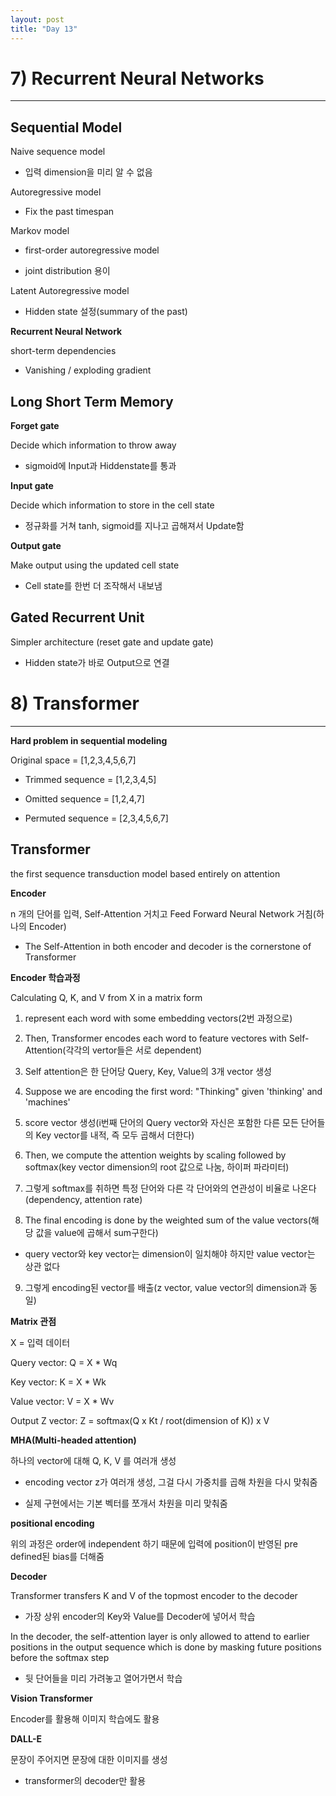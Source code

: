 ```yaml
---
layout: post
title: "Day 13"
---
```


# 7) Recurrent Neural Networks
---

## Sequential Model

Naive sequence model

* 입력 dimension을 미리 알 수 없음

Autoregressive model

* Fix the past timespan

Markov model

* first-order autoregressive model

* joint distribution 용이

Latent Autoregressive model

* Hidden state 설정(summary of the past)

**Recurrent Neural Network**

short-term dependencies

* Vanishing / exploding gradient

## Long Short Term Memory

**Forget gate**

Decide which information to throw away

* sigmoid에 Input과 Hiddenstate를 통과

**Input gate**

Decide which information to store in the cell state

* 정규화를 거쳐 tanh, sigmoid를 지나고 곱해져서 Update함

**Output gate**

Make output using the updated cell state

* Cell state를 한번 더 조작해서 내보냄

## Gated Recurrent Unit

Simpler architecture (reset gate and update gate)

* Hidden state가 바로 Output으로 연결

# 8) Transformer
---

**Hard problem in sequential modeling**

Original space = [1,2,3,4,5,6,7]

* Trimmed sequence = [1,2,3,4,5]

* Omitted sequence = [1,2,4,7]

* Permuted sequence = [2,3,4,5,6,7]

## Transformer

the first sequence transduction model based entirely on attention

**Encoder**

n 개의 단어를 입력, Self-Attention 거치고 Feed Forward Neural Network 거침(하나의 Encoder)

* The Self-Attention in both encoder and decoder is the cornerstone of Transformer

**Encoder 학습과정**

Calculating Q, K, and V from X in a matrix form

1. represent each word with some embedding vectors(2번 과정으로)

2. Then, Transformer encodes each word to feature vectores with Self-Attention(각각의 vertor들은 서로 dependent)

3. Self attention은 한 단어당 Query, Key, Value의 3개 vector 생성

4. Suppose we are encoding the first word: "Thinking" given 'thinking' and 'machines'

5. score vector 생성(i번째 단어의 Query vector와 자신은 포함한 다른 모든 단어들의 Key vector를 내적, 즉 모두 곱해서 더한다)

6. Then, we compute the attention weights by scaling followed by softmax(key vector dimension의 root 값으로 나눔, 하이퍼 파라미터)

7. 그렇게 softmax를 취하면 특정 단어와 다른 각 단어와의 연관성이 비율로 나온다(dependency, attention rate)

8. The final encoding is done by the weighted sum of the value vectors(해당 값을 value에 곱해서 sum구한다)

* query vector와 key vector는 dimension이 일치해야 하지만 value vector는 상관 없다

9. 그렇게 encoding된 vector를 배출(z vector, value vector의 dimension과 동일)

**Matrix 관점**

X = 입력 데이터

Query vector: Q = X * Wq

Key vector: K = X * Wk

Value vector: V = X * Wv

Output Z vector: Z = softmax(Q x Kt / root(dimension of K)) x V

**MHA(Multi-headed attention)**

하나의 vector에 대해 Q, K, V 를 여러개 생성

* encoding vector z가 여러개 생성, 그걸 다시 가중치를 곱해 차원을 다시 맞춰줌

* 실제 구현에서는 기본 벡터를 쪼개서 차원을 미리 맞춰줌

**positional encoding**

위의 과정은 order에 independent 하기 때문에 입력에 position이 반영된 pre defined된 bias를 더해줌

**Decoder**

Transformer transfers K and V of the topmost encoder to the decoder

* 가장 상위 encoder의 Key와 Value를 Decoder에 넣어서 학습

In the decoder, the self-attention layer is only allowed to attend to earlier positions in the output sequence which is done by masking future positions before the softmax step

* 뒷 단어들을 미리 가려놓고 열어가면서 학습

**Vision Transformer**

Encoder를 활용해 이미지 학습에도 활용

**DALL-E**

문장이 주어지면 문장에 대한 이미지를 생성

* transformer의 decoder만 활용
